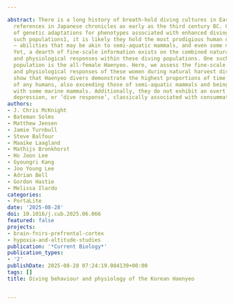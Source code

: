 ---
abstract: There is a long history of breath-hold diving cultures in East Asia, with
  references in Japanese chronicles as early as the third century BC. Given evidence
  of genetic adaptations for phenotypes associated with enhanced diving capacity within
  such populations1, it is likely they hold the most prodigious human diving abilities
  — abilities that may be akin to semi-aquatic mammals, and even some marine mammals.
  Yet, a dearth of fine-scale information exists on the combined natural diving behaviour
  and physiological responses within these diving populations. One such extraordinary
  population is the all-female Haenyeo. Here, we assess the fine-scale diving behaviours
  and physiological responses of these women during natural harvest diving. Our results
  show that Haenyeo divers demonstrate the highest proportions of time underwater
  of any humans, also exceeding those of semi-aquatic mammals and being comparable
  with some marine mammals. Additionally, they do not exhibit an overt cardiovascular
  depression, or ‘dive response’, classically associated with consummate diving mammals.
authors:
- J. Chris McKnight
- Bateman Solms
- Matthew Jensen
- Jamie Turnbull
- Steve Balfour
- Maaike Laagland
- Mathijs Bronkhorst
- Ho Joon Lee
- Gyoungri Kang
- Joo Young Lee
- Adrian Bell
- Gordon Hastie
- Melissa Ilardo
categories:
- PortaLite
date: '2025-08-28'
doi: 10.1016/j.cub.2025.06.066
featured: false
projects:
- brain-fnirs-prefrontal-cortex
- hypoxia-and-altitude-studies
publication: '*Current Biology*'
publication_types:
- '2'
publishDate: 2025-08-28 07:24:19.084139+00:00
tags: []
title: Diving behaviour and physiology of the Korean Haenyeo

---
